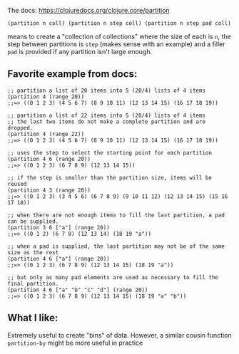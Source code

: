 The docs: https://clojuredocs.org/clojure.core/partition

`(partition n coll) (partition n step coll) (partition n step pad coll)`

means to create a "collection of collections" where the size of each is `n`,
the step between partitions is `step` (makes sense with an example) and a
filler `pad` is provided if any partition isn't large enough.

## Favorite example from docs:

```
;; partition a list of 20 items into 5 (20/4) lists of 4 items
(partition 4 (range 20))
;;=> ((0 1 2 3) (4 5 6 7) (8 9 10 11) (12 13 14 15) (16 17 18 19))

;; partition a list of 22 items into 5 (20/4) lists of 4 items 
;; the last two items do not make a complete partition and are dropped.
(partition 4 (range 22))
;;=> ((0 1 2 3) (4 5 6 7) (8 9 10 11) (12 13 14 15) (16 17 18 19))

;; uses the step to select the starting point for each partition
(partition 4 6 (range 20))
;;=> ((0 1 2 3) (6 7 8 9) (12 13 14 15))

;; if the step is smaller than the partition size, items will be reused
(partition 4 3 (range 20))
;;=> ((0 1 2 3) (3 4 5 6) (6 7 8 9) (9 10 11 12) (12 13 14 15) (15 16 17 18))

;; when there are not enough items to fill the last partition, a pad can be supplied.
(partition 3 6 ["a"] (range 20))
;;=> ((0 1 2) (6 7 8) (12 13 14) (18 19 "a"))

;; when a pad is supplied, the last partition may not be of the same size as the rest
(partition 4 6 ["a"] (range 20))
;;=> ((0 1 2 3) (6 7 8 9) (12 13 14 15) (18 19 "a"))

;; but only as many pad elements are used as necessary to fill the final partition.
(partition 4 6 ["a" "b" "c" "d"] (range 20))
;;=> ((0 1 2 3) (6 7 8 9) (12 13 14 15) (18 19 "a" "b"))
```

## What I like:

Extremely useful to create "bins" of data. However, a similar cousin function
`partition-by` might be more useful in practice

